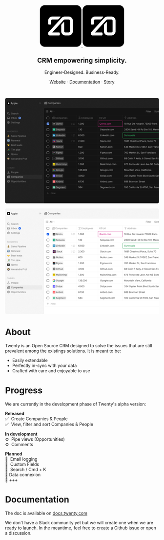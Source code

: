 
</br>
<p align="center">
  <a href="https://www.twenty.com#gh-dark-mode-only">
    <img src="./docs/src/img/logo-square-dark.svg" width="136px" alt="Twenty logo" />
  </a>
  <a href="https://www.twenty.com#gh-light-mode-only">
    <img src="./docs/src/img/logo-square-dark.svg" width="136px" alt="Twenty logo" />
  </a>
</p>

<h2 align="center" >CRM empowering simplicity.</h3>
<p align="center">Engineer-Designed. Business-Ready.


</p>
<p align="center"><a href="https://twenty.com">Website</a> · <a href="https://docs.twenty.com">Documentation</a> · <a href="https://twenty.com/story">Story</a></p>
<br />

<p align="center">
  <a href="https://www.twenty.com#gh-dark-mode-only">
    <img src="./docs/src/img/preview-dark.png" alt="Companies view" />
  </a>
</p>
<p align="center">
  <a href="https://www.twenty.com#gh-light-mode-only">
    <img src="./docs/src/img/preview-light.png" alt="Companies view" />
  </a>
</p>

# About

Twenty is an Open Source CRM designed to solve the issues that are still prevalent among the existings solutions. 
It is meant to be:
- Easily extendable
- Perfectly in-sync with your data
- Crafted with care and enjoyable to use

# Progress
We are currently in the development phase of Twenty's alpha version:

**Released**<br>
✅  Create Companies & People<br>
✅  View, filter and sort Companies & People<br>

**In development**<br>
⚙️  Pipe views (Opportunities)<br>
⚙️  Comments<br>

**Planned**<br>
📅  Email logging<br>
📅  Custom Fields<br>
📅  Search / Cmd + K<br>
📅  Data connexion<br>
📅  +++


# Documentation
The doc is available on [docs.twenty.com](https://docs.twenty.com)

We don't have a Slack community yet but we will create one when we are ready to launch.
In the meantime, feel free to create a Github issue or open a discussion.
